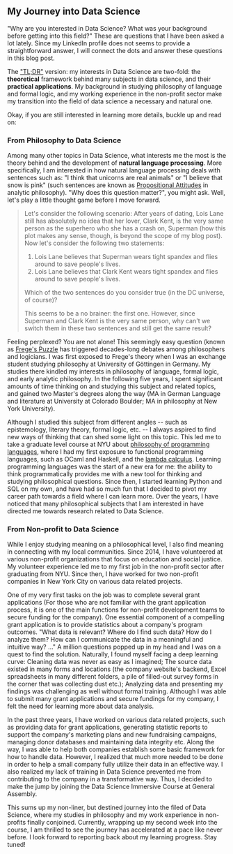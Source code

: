 ## My Journey into Data Science 

"Why are you interested in Data Science? What was your background before getting into this field?" These are questions that I have been asked a lot lately. Since my LinkedIn profile does not seems to provide a straightforward answer, I will connect the dots and answer these questions in this blog post. 

The ["TL;DR"](https://www.howtogeek.com/435266/what-does-tldr-mean-and-how-do-you-use-it/) version: my interests in Data Science are two-fold: the **theoretical** framework behind many subjects in data science, and their **practical applications**. My background in studying philosophy of language and formal logic, and my working experience in the non-profit sector make my transition into the field of data science a necessary and natural one.

Okay, if you are still interested in learning more details, buckle up and read on:

### From Philosophy to Data Science

Among many other topics in Data Science, what interests me the most is the theory behind and the development of **natural language processing**. More specifically, I am interested in how natural language processing deals with sentences such as: "I think that unicorns are real animals" or "I believe that snow is pink" (such sentences are known as [Propositional Attitudes](https://plato.stanford.edu/entries/prop-attitude-reports/) in analytic philosophy). "Why does this question matter?", you might ask. Well, let's play a little thought game before I move forward.  

> Let's consider the following scenario: After years of dating, Lois Lane still has absolutely no idea that her lover, Clark Kent, is the very same person as the superhero who she has a crash on, Superman (how this plot makes any sense, though, is beyond the scope of my blog post). Now let's consider the following two statements:
>
>   1. Lois Lane believes that Superman wears tight spandex and flies around to save people's lives. 
>   2. Lois Lane believes that Clark Kent wears tight spandex and flies around to save people's lives. 
> 
> Which of the two sentences do you consider true (in the DC universe, of course)? 
> 
> This seems to be a no brainer: the first one. However, since Superman and Clark Kent is the very same person, why can't we switch them in these two sentences and still get the same result?  

Feeling perplexed? You are not alone! This seemingly easy question (known as [Frege's Puzzle](https://plato.stanford.edu/entries/prop-attitude-reports/#FrePuz) has triggered decades-long debates among philosophers and logicians. I was first exposed to Frege's theory when I was an exchange student studying philosophy at University of Göttingen in Germany. My studies there kindled my interests in philosophy of language, formal logic, and early analytic philosophy. In the following five years, I spent significant amounts of time thinking on and studying this subject and related topics, and gained two Master's degrees along the way (MA in German Language and literature at University at Colorado Boulder; MA in philosophy at New York University). 

Although I studied this subject from different angles -- such as epistemology, literary theory, formal logic, etc. -- I always aspired to find new ways of thinking that can shed some light on this topic. This led me to take a graduate level course at NYU about [philosophy of programming languages](http://lambda.jimpryor.net/), where I had my first exposure to functional programming languages, such as OCaml and Haskell, and the [lambda calculus](https://en.wikipedia.org/wiki/Lambda_calculus). Learning programming languages was the start of a new era for me: the ability to think programmatically provides me with a new tool for thinking and studying philosophical questions. Since then, I started learning Python and SQL on my own, and have had so much fun that I decided to pivot my career path towards a field where I can learn more. Over the years, I have noticed that many philosophical subjects that I am interested in have directed me towards research related to Data Science.  

### From Non-profit to Data Science

While I enjoy studying meaning on a philosophical level, I also find meaning in connecting with my local communities. Since 2014, I have volunteered at various non-profit organizations that focus on education and social justice. My volunteer experience led me to my first job in the non-profit sector after graduating from NYU. Since then, I have worked for two non-profit companies in New York City on various data related projects. 

One of my very first tasks on the job was to complete several grant applications (For those who are not familiar with the grant application process, it is one of the main functions for non-profit development teams to secure funding for the company). One essential component of a compelling grant application is to provide statistics about a company's program outcomes. "What data is relevant? Where do I find such data? How do I analyze them? How can I communicate the data in a meaningful and intuitive way? ..." A million questions popped up in my head and I was on a quest to find the solution. Naturally, I found myself facing a deep learning curve: Cleaning data was never as easy as I imagined; The source data existed in many forms and locations (the company website's backend, Excel spreadsheets in many different folders, a pile of filled-out survey forms in the corner that was collecting dust etc.); Analyzing data and presenting my findings was challenging as well without formal training. Although I was able to submit many grant applications and secure fundings for my company, I felt the need for learning more about data analysis. 

In the past three years, I have worked on various data related projects, such as providing data for grant applications, generating statistic reports to support the company's marketing plans and new fundraising campaigns, managing donor databases and maintaining data integrity etc. Along the way, I was able to help both companies establish some basic framework for how to handle data. However, I realized that much more needed to be done in order to help a small company fully utilize their data in an effective way. I also realized my lack of training in Data Science prevented me from contributing to the company in a transformative way. Thus, I decided to make the jump by joining the Data Science Immersive Course at General Assembly. 

This sums up my non-liner, but destined journey into the filed of Data Science, where my studies in philosophy and my work experience in non-profits finally conjoined. Currently, wrapping up my second week into the course, I am thrilled to see the journey has accelerated at a pace like never before. I look forward to reporting back about my learning progress. Stay tuned! 
 

